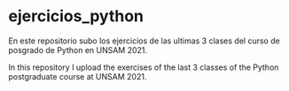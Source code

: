# ejercicios_python
En este repositorio subo los ejercicios de las ultimas 3 clases del curso de posgrado de Python en UNSAM 2021.

In this repository I upload the exercises of the last 3 classes of the Python postgraduate course at UNSAM 2021.
